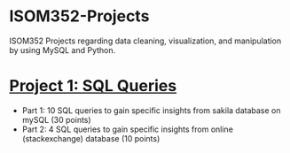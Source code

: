 # ISOM352-Projects
ISOM352 Projects regarding data cleaning, visualization, and manipulation by using MySQL and Python.

# [Project 1: SQL Queries](https://github.com/dakyungsilvialee/Analysis-of-Disney-Movies)
* Part 1: 10 SQL queries to gain specific insights from sakila database on mySQL (30 points)
* Part 2: 4 SQL queries to gain specific insights from online (stackexchange) database (10 points)
